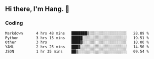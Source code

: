 ## Hi there, I'm Hang. 👋

### Coding

<!--START_SECTION:waka-->

```txt
Markdown      4 hrs 48 mins   ███████▒░░░░░░░░░░░░░░░░░   28.89 %
Python        3 hrs 15 mins   █████░░░░░░░░░░░░░░░░░░░░   19.51 %
Other         3 hrs           ████▓░░░░░░░░░░░░░░░░░░░░   18.00 %
YAML          2 hrs 25 mins   ███▓░░░░░░░░░░░░░░░░░░░░░   14.50 %
JSON          1 hr 35 mins    ██▒░░░░░░░░░░░░░░░░░░░░░░   09.54 %
```

<!--END_SECTION:waka-->
